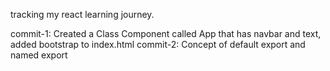 tracking my react learning journey. 

commit-1: Created a Class Component called App that has navbar and text, added bootstrap to index.html
commit-2: Concept of default export and named export
